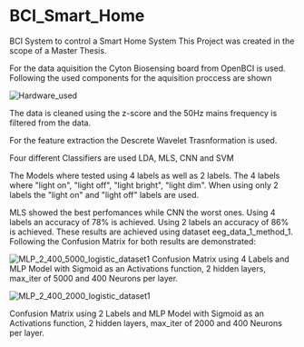 # BCI_Smart_Home
BCI System to control a Smart Home System
This Project was created in the scope of a Master Thesis.

For the data aquisition the Cyton Biosensing board from OpenBCI is used.
Following the used components for the aquisition proccess are shown

![Hardware_used](https://user-images.githubusercontent.com/57944502/236663596-e4370f7c-38d2-40b1-9dff-7ed441f2aa3e.jpeg)


The data is cleaned using the z-score and the 50Hz mains frequency is filtered from the data.

For the feature extraction the Descrete Wavelet Trasnformation is used.

Four different Classifiers are used LDA, MLS, CNN and SVM

The Models where tested using 4 labels as well as 2 labels.
The 4 labels where "light on", "light off", "light bright", "light dim".
When using only 2 labels the "light on" and "light off" labels are used.

MLS showed the best perfomances while CNN the worst ones.
Using 4 labels an accuracy of 78% is achieved.
Using 2 labels an accuracy of 86% is achieved.
These results are achieved using dataset eeg_data_1_method_1.
Following the Confusion Matrix for both results are demonstrated:

![MLP_2_400_5000_logistic_dataset1](https://user-images.githubusercontent.com/57944502/236664449-355e1840-c535-4f6c-af5e-c6d65477528b.png)
Confusion Matrix using 4 Labels and MLP Model with Sigmoid as an Activations function, 2 hidden layers, max_iter of 5000 and 400 Neurons per layer.

![MLP_2_400_2000_logistic_dataset1](https://user-images.githubusercontent.com/57944502/236664509-feb8b5fa-72f3-4098-8d3d-964359acaaf9.png)

Confusion Matrix using 2 Labels and MLP Model with Sigmoid as an Activations function, 2 hidden layers, max_iter of 2000 and 400 Neurons per layer.


